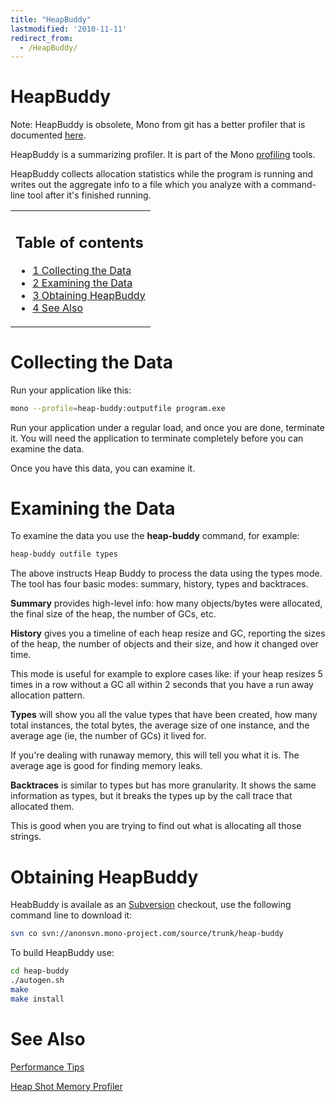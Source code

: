```yaml
---
title: "HeapBuddy"
lastmodified: '2010-11-11'
redirect_from:
  - /HeapBuddy/
---
```


HeapBuddy
=========

Note: HeapBuddy is obsolete, Mono from git has a better profiler that is documented [here](/Profiler "Profiler").

HeapBuddy is a summarizing profiler. It is part of the Mono [profiling](/Profile "Profile") tools.

HeapBuddy collects allocation statistics while the program is running and writes out the aggregate info to a file which you analyze with a command-line tool after it's finished running.

<table>
<col width="100%" />
<tbody>
<tr class="odd">
<td align="left"><h2>Table of contents</h2>
<ul>
<li><a href="#collecting-the-data">1 Collecting the Data</a></li>
<li><a href="#examining-the-data">2 Examining the Data</a></li>
<li><a href="#obtaining-heapbuddy">3 Obtaining HeapBuddy</a></li>
<li><a href="#see-also">4 See Also</a></li>
</ul></td>
</tr>
</tbody>
</table>

Collecting the Data
===================

Run your application like this:

``` bash
mono --profile=heap-buddy:outputfile program.exe
```

Run your application under a regular load, and once you are done, terminate it. You will need the application to terminate completely before you can examine the data.

Once you have this data, you can examine it.

Examining the Data
==================

To examine the data you use the **heap-buddy** command, for example:

``` bash
heap-buddy outfile types
```

The above instructs Heap Buddy to process the data using the types mode. The tool has four basic modes: summary, history, types and backtraces.

**Summary** provides high-level info: how many objects/bytes were allocated, the final size of the heap, the number of GCs, etc.

**History** gives you a timeline of each heap resize and GC, reporting the sizes of the heap, the number of objects and their size, and how it changed over time.

This mode is useful for example to explore cases like: if your heap resizes 5 times in a row without a GC all within 2 seconds that you have a run away allocation pattern.

**Types** will show you all the value types that have been created, how many total instances, the total bytes, the average size of one instance, and the average age (ie, the number of GCs) it lived for.

If you're dealing with runaway memory, this will tell you what it is. The average age is good for finding memory leaks.

**Backtraces** is similar to types but has more granularity. It shows the same information as types, but it breaks the types up by the call trace that allocated them.

This is good when you are trying to find out what is allocating all those strings.

Obtaining HeapBuddy
===================

HeabBuddy is availale as an [Subversion](/SourceCodeRepository) checkout, use the following command line to download it:

``` bash
svn co svn://anonsvn.mono-project.com/source/trunk/heap-buddy
```

To build HeapBuddy use:

``` bash
cd heap-buddy
./autogen.sh
make
make install
```

See Also
========

[Performance Tips](/Performance_Tips "Performance Tips")

[Heap Shot Memory Profiler](/HeapShot "HeapShot")

